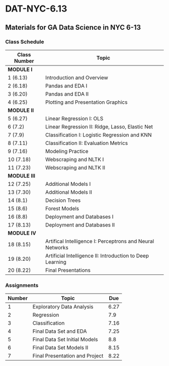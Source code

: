 # DAT-NYC-6.13

Materials for GA Data Science in NYC 6-13
----------------

### Class Schedule

| Class Number | Topic |
| -----------  | ----- |
| **MODULE I** | |
|  1  (6.13)  | Introduction and Overview |
| 2  (6.18) |  Pandas and EDA I |
| 3  (6.20) | Pandas and EDA II |
| 4  (6.25) | Plotting and Presentation Graphics |
| **MODULE II** |   |
|  5  (6.27)|  Linear Regression I: OLS |
|  6  (7.2)|  Linear Regression II: Ridge, Lasso, Elastic Net |
|  7  (7.9)|  Classification I: Logistic Regression and KNN |
|  8  (7.11)| Classification II: Evaluation Metrics |
|  9  (7.16)|  Modeling Practice |
|  10  (7.18)|  Webscraping and NLTK I |
|  11 (7.23)| Webscraping and NLTK II |
| **MODULE III** |  |
| 12  (7.25)|  Additional Models I |
| 13  (7.30)| Additional Models II |
| 14  (8.1)| Decision Trees |
| 15  (8.6)| Forest Models  |
| 16  (8.8)| Deployment and Databases I |
| 17  (8.13)| Deployment and Databases II |
| **MODULE IV** |  |
| 18  (8.15)|  Artifical Intelligence I: Perceptrons and Neural Networks |
| 19  (8.20)|  Artificial Intelligence II: Introduction to Deep Learning |
| 20  (8.22)| Final Presentations |

### Assignments

| Number | Topic | Due |
| ----- | ----- | ----- |
| 1   |  Exploratory Data Analysis |  6.27 |
| 2   |  Regression | 7.9 |
| 3  |  Classification | 7.16 |
| 4  |  Final Data Set and EDA | 7.25 |
| 5  |  Final Data Set Initial Models | 8.8 |
| 6  |  Final Data Set Models II |  8.15  |
|  7  | Final Presentation and Project | 8.22 |
